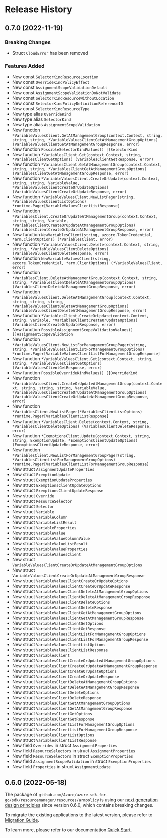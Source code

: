 # Release History

## 0.7.0 (2022-11-19)
### Breaking Changes

- Struct `CloudError` has been removed

### Features Added

- New const `SelectorKindResourceLocation`
- New const `OverrideKindPolicyEffect`
- New const `AssignmentScopeValidationDefault`
- New const `AssignmentScopeValidationDoNotValidate`
- New const `SelectorKindResourceWithoutLocation`
- New const `SelectorKindPolicyDefinitionReferenceID`
- New const `SelectorKindResourceType`
- New type alias `OverrideKind`
- New type alias `SelectorKind`
- New type alias `AssignmentScopeValidation`
- New function `*VariableValuesClient.GetAtManagementGroup(context.Context, string, string, string, *VariableValuesClientGetAtManagementGroupOptions) (VariableValuesClientGetAtManagementGroupResponse, error)`
- New function `PossibleSelectorKindValues() []SelectorKind`
- New function `*VariablesClient.Get(context.Context, string, *VariablesClientGetOptions) (VariablesClientGetResponse, error)`
- New function `*VariablesClient.GetAtManagementGroup(context.Context, string, string, *VariablesClientGetAtManagementGroupOptions) (VariablesClientGetAtManagementGroupResponse, error)`
- New function `*VariableValuesClient.CreateOrUpdate(context.Context, string, string, VariableValue, *VariableValuesClientCreateOrUpdateOptions) (VariableValuesClientCreateOrUpdateResponse, error)`
- New function `*VariableValuesClient.NewListPager(string, *VariableValuesClientListOptions) *runtime.Pager[VariableValuesClientListResponse]`
- New function `*VariablesClient.CreateOrUpdateAtManagementGroup(context.Context, string, string, Variable, *VariablesClientCreateOrUpdateAtManagementGroupOptions) (VariablesClientCreateOrUpdateAtManagementGroupResponse, error)`
- New function `NewVariablesClient(string, azcore.TokenCredential, *arm.ClientOptions) (*VariablesClient, error)`
- New function `*VariableValuesClient.Delete(context.Context, string, string, *VariableValuesClientDeleteOptions) (VariableValuesClientDeleteResponse, error)`
- New function `NewVariableValuesClient(string, azcore.TokenCredential, *arm.ClientOptions) (*VariableValuesClient, error)`
- New function `*VariablesClient.DeleteAtManagementGroup(context.Context, string, string, *VariablesClientDeleteAtManagementGroupOptions) (VariablesClientDeleteAtManagementGroupResponse, error)`
- New function `*VariableValuesClient.DeleteAtManagementGroup(context.Context, string, string, string, *VariableValuesClientDeleteAtManagementGroupOptions) (VariableValuesClientDeleteAtManagementGroupResponse, error)`
- New function `*VariablesClient.CreateOrUpdate(context.Context, string, Variable, *VariablesClientCreateOrUpdateOptions) (VariablesClientCreateOrUpdateResponse, error)`
- New function `PossibleAssignmentScopeValidationValues() []AssignmentScopeValidation`
- New function `*VariableValuesClient.NewListForManagementGroupPager(string, string, *VariableValuesClientListForManagementGroupOptions) *runtime.Pager[VariableValuesClientListForManagementGroupResponse]`
- New function `*VariableValuesClient.Get(context.Context, string, string, *VariableValuesClientGetOptions) (VariableValuesClientGetResponse, error)`
- New function `PossibleOverrideKindValues() []OverrideKind`
- New function `*VariableValuesClient.CreateOrUpdateAtManagementGroup(context.Context, string, string, string, VariableValue, *VariableValuesClientCreateOrUpdateAtManagementGroupOptions) (VariableValuesClientCreateOrUpdateAtManagementGroupResponse, error)`
- New function `*VariablesClient.NewListPager(*VariablesClientListOptions) *runtime.Pager[VariablesClientListResponse]`
- New function `*VariablesClient.Delete(context.Context, string, *VariablesClientDeleteOptions) (VariablesClientDeleteResponse, error)`
- New function `*ExemptionsClient.Update(context.Context, string, string, ExemptionUpdate, *ExemptionsClientUpdateOptions) (ExemptionsClientUpdateResponse, error)`
- New function `*VariablesClient.NewListForManagementGroupPager(string, *VariablesClientListForManagementGroupOptions) *runtime.Pager[VariablesClientListForManagementGroupResponse]`
- New struct `AssignmentUpdateProperties`
- New struct `ExemptionUpdate`
- New struct `ExemptionUpdateProperties`
- New struct `ExemptionsClientUpdateOptions`
- New struct `ExemptionsClientUpdateResponse`
- New struct `Override`
- New struct `ResourceSelector`
- New struct `Selector`
- New struct `Variable`
- New struct `VariableColumn`
- New struct `VariableListResult`
- New struct `VariableProperties`
- New struct `VariableValue`
- New struct `VariableValueColumnValue`
- New struct `VariableValueListResult`
- New struct `VariableValueProperties`
- New struct `VariableValuesClient`
- New struct `VariableValuesClientCreateOrUpdateAtManagementGroupOptions`
- New struct `VariableValuesClientCreateOrUpdateAtManagementGroupResponse`
- New struct `VariableValuesClientCreateOrUpdateOptions`
- New struct `VariableValuesClientCreateOrUpdateResponse`
- New struct `VariableValuesClientDeleteAtManagementGroupOptions`
- New struct `VariableValuesClientDeleteAtManagementGroupResponse`
- New struct `VariableValuesClientDeleteOptions`
- New struct `VariableValuesClientDeleteResponse`
- New struct `VariableValuesClientGetAtManagementGroupOptions`
- New struct `VariableValuesClientGetAtManagementGroupResponse`
- New struct `VariableValuesClientGetOptions`
- New struct `VariableValuesClientGetResponse`
- New struct `VariableValuesClientListForManagementGroupOptions`
- New struct `VariableValuesClientListForManagementGroupResponse`
- New struct `VariableValuesClientListOptions`
- New struct `VariableValuesClientListResponse`
- New struct `VariablesClient`
- New struct `VariablesClientCreateOrUpdateAtManagementGroupOptions`
- New struct `VariablesClientCreateOrUpdateAtManagementGroupResponse`
- New struct `VariablesClientCreateOrUpdateOptions`
- New struct `VariablesClientCreateOrUpdateResponse`
- New struct `VariablesClientDeleteAtManagementGroupOptions`
- New struct `VariablesClientDeleteAtManagementGroupResponse`
- New struct `VariablesClientDeleteOptions`
- New struct `VariablesClientDeleteResponse`
- New struct `VariablesClientGetAtManagementGroupOptions`
- New struct `VariablesClientGetAtManagementGroupResponse`
- New struct `VariablesClientGetOptions`
- New struct `VariablesClientGetResponse`
- New struct `VariablesClientListForManagementGroupOptions`
- New struct `VariablesClientListForManagementGroupResponse`
- New struct `VariablesClientListOptions`
- New struct `VariablesClientListResponse`
- New field `Overrides` in struct `AssignmentProperties`
- New field `ResourceSelectors` in struct `AssignmentProperties`
- New field `ResourceSelectors` in struct `ExemptionProperties`
- New field `AssignmentScopeValidation` in struct `ExemptionProperties`
- New field `Properties` in struct `AssignmentUpdate`


## 0.6.0 (2022-05-18)

The package of `github.com/Azure/azure-sdk-for-go/sdk/resourcemanager/resources/armpolicy` is using our [next generation design principles](https://azure.github.io/azure-sdk/general_introduction.html) since version 0.6.0, which contains breaking changes.

To migrate the existing applications to the latest version, please refer to [Migration Guide](https://aka.ms/azsdk/go/mgmt/migration).

To learn more, please refer to our documentation [Quick Start](https://aka.ms/azsdk/go/mgmt).
